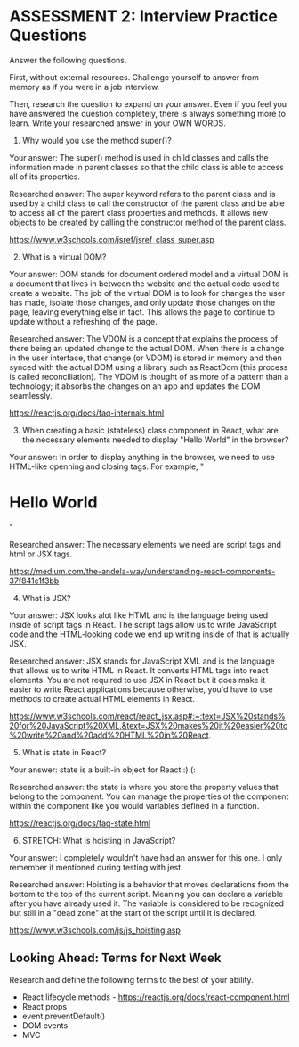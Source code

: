 # ASSESSMENT 2: Interview Practice Questions

Answer the following questions.

First, without external resources. Challenge yourself to answer from memory as if you were in a job interview.

Then, research the question to expand on your answer. Even if you feel you have answered the question completely, there is always something more to learn. Write your researched answer in your OWN WORDS.

1. Why would you use the method super()?

  Your answer: The super() method is used in child classes and calls the information made in parent classes so that the child class is able to access all of its properties. 

  Researched answer: The super keyword refers to the parent class and is used by a child class to call the constructor of the parent class and be able to access all of the parent class properties and methods. It allows new objects to be created by calling the constructor method of the parent class.

  https://www.w3schools.com/jsref/jsref_class_super.asp



2. What is a virtual DOM?

  Your answer: DOM stands for document ordered model and a virtual DOM is a document that lives in between the website and the actual code used to create a website. The job of the virtual DOM is to look for changes the user has made, isolate those changes, and only update those changes on the page, leaving everything else in tact. This allows the page to continue to update without a refreshing of the page.

  Researched answer: The VDOM is a concept that explains the process of there being an updated change to the actual DOM. When there is a change in the user interface, that change (or VDOM) is stored in memory and then synced with the actual DOM using a library such as ReactDom (this process is called reconciliation). The VDOM is thought of as more of a pattern than a technology; it absorbs the changes on an app and updates the DOM seamlessly.   

https://reactjs.org/docs/faq-internals.html



3. When creating a basic (stateless) class component in React, what are the necessary elements needed to display "Hello World" in the browser?

  Your answer: In order to display anything in the browser, we need to use HTML-like openning and closing tags. For example, "<h1>Hello World</h1>"

  Researched answer: The necessary elements we need are script tags and html or JSX tags. 

  https://medium.com/the-andela-way/understanding-react-components-37f841c1f3bb



4. What is JSX?

  Your answer: JSX looks alot like HTML and is the language being used inside of script tags in React. The script tags allow us to write JavaScript code and the HTML-looking code we end up writing inside of that is actually JSX. 

  Researched answer: JSX stands for JavaScript XML and is the language that allows us to write HTML in React. It converts HTML tags into react elements. You are not required to use JSX in React but it does make it easier to write React applications because otherwise, you'd have to use methods to create actual HTML elements in React. 

  https://www.w3schools.com/react/react_jsx.asp#:~:text=JSX%20stands%20for%20JavaScript%20XML.&text=JSX%20makes%20it%20easier%20to%20write%20and%20add%20HTML%20in%20React.



5. What is state in React?

  Your answer: state is a built-in object for React :) (: 

  Researched answer: the state is where you store the property values that belong to the component. You can manage the properties of the component within the component like you would variables defined in a function.   

  https://reactjs.org/docs/faq-state.html



6. STRETCH: What is hoisting in JavaScript?

  Your answer: I completely wouldn't have had an answer for this one. I only remember it mentioned during testing with jest. 

  Researched answer: Hoisting is a behavior that moves declarations from the bottom to the top of the current script. Meaning you can declare a variable after you have already used it. The variable is considered to be recognized but still in a "dead zone" at the start of the script until it is declared. 

  https://www.w3schools.com/js/js_hoisting.asp



## Looking Ahead: Terms for Next Week

Research and define the following terms to the best of your ability.

- React lifecycle methods - 
https://reactjs.org/docs/react-component.html 
- React props
- event.preventDefault()
- DOM events
- MVC

